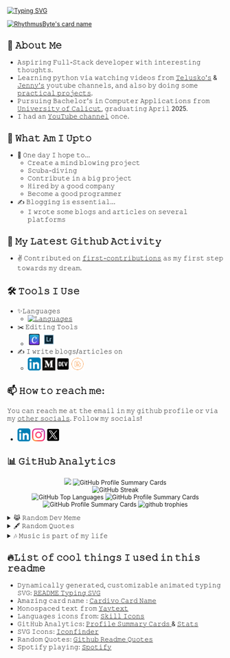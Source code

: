 <!--
Last Updated - 28/01/2024
Author - RhythmusByte 

If your intention is to obtain the source code of my profile readme, please follow and star this repository. You are free to use it but please give credits to the respective owners. 

Some of the elements used in this readme were created by some great developers. I didn't give any credits for them. If you have those links, please inform me.

 -->

[![Typing SVG](https://readme-typing-svg.demolab.com?font=Black+Ops+One&duration=2500&pause=1000&color=00FF0A&center=true&vCenter=true&random=false&width=435&lines=Hi+there!+%F0%9F%91%8B;I'm+Akhil+Mahesh;A+beginner+%26+passionate+programmer;Enthusiastic+about;AI+%26+Emerging+Technologies;BTW%2C+Welcome+to+my+GH+profile)](https://git.io/typing-svg)

[![RhythmusByte's card name](https://cardivo.vercel.app/api?name=Akhil%20Mahesh&description=Aspiring%20Full-Stack%20Developer%20with%20a%20keen%20interest%20in%20Artificial%20Intelligence%20and%20emerging%20technologies.%20Trying%20to%20do%20better%20everyday.&image=https://avatars.githubusercontent.com/u/124284817?v=4&backgroundColor=%23ffffff&iconColor=%23000000&fontColor=%23000000&colorPattern=%23EB00014A&site=https://akhilmahesh.netlify.app&pattern=ticTacToe&opacity=0&instagram=@rhythmusbyte&linkedin=rhythmusbyte&github=RhythmusByte&twitter=@RhythmusByte)](https://akhilmahesh.netlify.app)

## 📖 𝙰𝚋𝚘𝚞𝚝 𝙼𝚎
- 𝙰𝚜𝚙𝚒𝚛𝚒𝚗𝚐 𝙵𝚞𝚕𝚕-𝚂𝚝𝚊𝚌𝚔 𝚍𝚎𝚟𝚎𝚕𝚘𝚙𝚎𝚛 𝚠𝚒𝚝𝚑 𝚒𝚗𝚝𝚎𝚛𝚎𝚜𝚝𝚒𝚗𝚐 𝚝𝚑𝚘𝚞𝚐𝚑𝚝𝚜.
- 𝙻𝚎𝚊𝚛𝚗𝚒𝚗𝚐 𝚙𝚢𝚝𝚑𝚘𝚗 𝚟𝚒𝚊 𝚠𝚊𝚝𝚌𝚑𝚒𝚗𝚐 𝚟𝚒𝚍𝚎𝚘𝚜 𝚏𝚛𝚘𝚖 [𝚃𝚎𝚕𝚞𝚜𝚔𝚘'𝚜](https://youtube.com/@Telusko?si=3qg5bpRowt8TysRu) & [𝙹𝚎𝚗𝚗𝚢'𝚜](https://youtube.com/@JennyslecturesCSIT?si=Oq9uF_boz2LWlSw1) 𝚢𝚘𝚞𝚝𝚞𝚋𝚎 𝚌𝚑𝚊𝚗𝚗𝚎𝚕𝚜, 𝚊𝚗𝚍 𝚊𝚕𝚜𝚘 𝚋𝚢 𝚍𝚘𝚒𝚗𝚐 𝚜𝚘𝚖𝚎 [𝚙𝚛𝚊𝚌𝚝𝚒𝚌𝚊𝚕 𝚙𝚛𝚘𝚓𝚎𝚌𝚝𝚜](https://github.com/practical-tutorials/project-based-learning).
- 𝙿𝚞𝚛𝚜𝚞𝚒𝚗𝚐 𝙱𝚊𝚌𝚑𝚎𝚕𝚘𝚛'𝚜 𝚒𝚗 𝙲𝚘𝚖𝚙𝚞𝚝𝚎𝚛 𝙰𝚙𝚙𝚕𝚒𝚌𝚊𝚝𝚒𝚘𝚗𝚜 𝚏𝚛𝚘𝚖 [𝚄𝚗𝚒𝚟𝚎𝚛𝚜𝚒𝚝𝚢 𝚘𝚏 𝙲𝚊𝚕𝚒𝚌𝚞𝚝](https://uoc.ac.in), 𝚐𝚛𝚊𝚍𝚞𝚊𝚝𝚒𝚗𝚐 𝙰𝚙𝚛𝚒𝚕 2025.
- 𝙸 𝚑𝚊𝚍 𝚊𝚗 [𝚈𝚘𝚞𝚃𝚞𝚋𝚎 𝚌𝚑𝚊𝚗𝚗𝚎𝚕](https://www.youtube.com/@alonephilic) 𝚘𝚗𝚌𝚎.

## 🤔 𝚆𝚑𝚊𝚝 𝙰𝚖 𝙸 𝚄𝚙𝚝𝚘 
- 🤞 𝙾𝚗𝚎 𝚍𝚊𝚢 𝙸 𝚑𝚘𝚙𝚎 𝚝𝚘...
	-  𝙲𝚛𝚎𝚊𝚝𝚎 𝚊 𝚖𝚒𝚗𝚍 𝚋𝚕𝚘𝚠𝚒𝚗𝚐 𝚙𝚛𝚘𝚓𝚎𝚌𝚝
	- 𝚂𝚌𝚞𝚋𝚊-𝚍𝚒𝚟𝚒𝚗𝚐
	- 𝙲𝚘𝚗𝚝𝚛𝚒𝚋𝚞𝚝𝚎 𝚒𝚗 𝚊 𝚋𝚒𝚐 𝚙𝚛𝚘𝚓𝚎𝚌𝚝
	- 𝙷𝚒𝚛𝚎𝚍 𝚋𝚢 𝚊 𝚐𝚘𝚘𝚍 𝚌𝚘𝚖𝚙𝚊𝚗𝚢
	- 𝙱𝚎𝚌𝚘𝚖𝚎 𝚊 𝚐𝚘𝚘𝚍 𝚙𝚛𝚘𝚐𝚛𝚊𝚖𝚖𝚎𝚛
- ✍️ 𝙱𝚕𝚘𝚐𝚐𝚒𝚗𝚐 𝚒𝚜 𝚎𝚜𝚜𝚎𝚗𝚝𝚒𝚊𝚕...
	- 𝙸 𝚠𝚛𝚘𝚝𝚎 𝚜𝚘𝚖𝚎 𝚋𝚕𝚘𝚐𝚜 𝚊𝚗𝚍 𝚊𝚛𝚝𝚒𝚌𝚕𝚎𝚜 𝚘𝚗 𝚜𝚎𝚟𝚎𝚛𝚊𝚕 𝚙𝚕𝚊𝚝𝚏𝚘𝚛𝚖𝚜

## 🚀 𝙼𝚢 𝙻𝚊𝚝𝚎𝚜𝚝 𝙶𝚒𝚝𝚑𝚞𝚋 𝙰𝚌𝚝𝚒𝚟𝚒𝚝𝚢
- ✌️ 𝙲𝚘𝚗𝚝𝚛𝚒𝚋𝚞𝚝𝚎𝚍 𝚘𝚗 [𝚏𝚒𝚛𝚜𝚝-𝚌𝚘𝚗𝚝𝚛𝚒𝚋𝚞𝚝𝚒𝚘𝚗𝚜](https://github.com/firstcontributions/first-contributions) 𝚊𝚜 𝚖𝚢 𝚏𝚒𝚛𝚜𝚝 𝚜𝚝𝚎𝚙 𝚝𝚘𝚠𝚊𝚛𝚍𝚜 𝚖𝚢 𝚍𝚛𝚎𝚊𝚖.
  
## 🛠️ 𝚃𝚘𝚘𝚕𝚜 𝙸 𝚄𝚜𝚎

- ✨𝙻𝚊𝚗𝚐𝚞𝚊𝚐𝚎𝚜
	- [![𝙻𝚊𝚗𝚐𝚞𝚊𝚐𝚎𝚜](https://skillicons.dev/icons?i=python,c,js,html,css)](https://akhilmahesh.netlify.app)
- ✂️ 𝙴𝚍𝚒𝚝𝚒𝚗𝚐 𝚃𝚘𝚘𝚕𝚜
	- <img src="https://raw.githubusercontent.com/RhythmusByte/RhythmusByte/alone-patch/Images/Canva.svg" height="30px" weight="30px"> <img src="https://raw.githubusercontent.com/RhythmusByte/RhythmusByte/alone-patch/Images/Lightroom.svg" height="30px" weight="30px">
- ✍️ 𝙸 𝚠𝚛𝚒𝚝𝚎 𝚋𝚕𝚘𝚐𝚜/𝚊𝚛𝚝𝚒𝚌𝚕𝚎𝚜 𝚘𝚗
	- <img src="https://raw.githubusercontent.com/RhythmusByte/RhythmusByte/alone-patch/Images/LinkedIn.svg" height="30px" weight="30px"> <img src="https://raw.githubusercontent.com/RhythmusByte/RhythmusByte/alone-patch/Images/Medium.svg" height="30px" weight="30px"> <img src="https://raw.githubusercontent.com/RhythmusByte/RhythmusByte/alone-patch/Images/Dev.svg" height="30px" weight="30px"> <img src="https://raw.githubusercontent.com/RhythmusByte/RhythmusByte/alone-patch/Images/Blogger.svg" height="30px" weight="30px">
## 📫 𝙷𝚘𝚠 𝚝𝚘 𝚛𝚎𝚊𝚌𝚑 𝚖𝚎:
𝚈𝚘𝚞 𝚌𝚊𝚗 𝚛𝚎𝚊𝚌𝚑 𝚖𝚎 𝚊𝚝 𝚝𝚑𝚎 𝚎𝚖𝚊𝚒𝚕 𝚒𝚗 𝚖𝚢 𝚐𝚒𝚝𝚑𝚞𝚋 𝚙𝚛𝚘𝚏𝚒𝚕𝚎 𝚘𝚛 𝚟𝚒𝚊 𝚖𝚢 [𝚘𝚝𝚑𝚎𝚛 𝚜𝚘𝚌𝚒𝚊𝚕𝚜](https://rhythmusbytelinks.netlify.app). 𝙵𝚘𝚕𝚕𝚘𝚠 𝚖𝚢 𝚜𝚘𝚌𝚒𝚊𝚕𝚜!

- <a href="https://www.linkedin.com/in/rhythmusbyte"><img src="https://raw.githubusercontent.com/RhythmusByte/RhythmusByte/alone-patch/Images/LinkedIn.svg" height="30px" weight="30px"></a> <a href="https://instagram.com/rhythmusbyte"><img src="https://raw.githubusercontent.com/RhythmusByte/RhythmusByte/alone-patch/Images/Instagram.svg" height="30px" weight="30px"></a> <a href="https://twitter.com/RhythmusByte"><img src="https://raw.githubusercontent.com/RhythmusByte/RhythmusByte/alone-patch/Images/X.svg" height="30px" weight="30px"></a>

## 📊 𝙶𝚒𝚝𝙷𝚞𝚋 𝙰𝚗𝚊𝚕𝚢𝚝𝚒𝚌𝚜

<p align="center">
<img src="https://profile-counter.glitch.me/RhythmusByte/count.svg">
<img src="http://github-profile-summary-cards.vercel.app/api/cards/profile-details?username=RhythmusByte&theme=tokyonight" alt="GitHub Profile Summary Cards">
<br>

<img src="https://streak-stats.demolab.com?user=RhythmusByte&theme=tokyonight&no-frame=false&no-bg=true&margin-w=4&date_format=j%20M%5B%20Y%5D" alt="GitHub Streak" />

<br>

<img src="https://github-readme-stats.vercel.app/api/top-langs/?username=RhythmusByte&theme=tokyonight&no-frame=false&no-bg=true&margin-w=4&include_all_commits=true&count_private=true&layout=compact" alt="GitHub Top Languages">

<img src="http://github-profile-summary-cards.vercel.app/api/cards/stats?username=RhythmusByte &theme=tokyonight&no-frame=false&no-bg=true&margin-w=4" alt="GitHub Profile Summary Cards">

<br>

<img src="http://github-profile-summary-cards.vercel.app/api/cards/productive-time?username=RhythmusByte &theme=dark&no-frame=false&no-bg=true&margin-w=4&utcOffset=8" alt="GitHub Profile Summary Cards">
<img src="https://github-profile-trophy.vercel.app/?username=RhythmusByte&theme=tokyonight&no-frame=false&no-bg=true&margin-w=4" alt="github trophies" />
</p>

<details>
<summary>😹 𝚁𝚊𝚗𝚍𝚘𝚖 𝙳𝚎𝚟 𝙼𝚎𝚖𝚎</summary>
<img src='https://randommeme-five.vercel.app/' style="height: 400px;"/>
</details>
<details>
<summary>🖋️ 𝚁𝚊𝚗𝚍𝚘𝚖 𝚀𝚞𝚘𝚝𝚎𝚜</summary>
<img src="https://quotes-github-readme.vercel.app/api?type=vertical&theme=dark" alt="Random Quotes">
</details>
<details>
	<summary>🎶 𝙼𝚞𝚜𝚒𝚌 𝚒𝚜 𝚙𝚊𝚛𝚝 𝚘𝚏 𝚖𝚢 𝚕𝚒𝚏𝚎</summary>
 <a href="https://spotify-github-profile.vercel.app/api/view?uid=31gvkj7oelt5axfiwpjew4l6gcwi&redirect=true"><img src="https://spotify-github-profile.vercel.app/api/view?uid=31gvkj7oelt5axfiwpjew4l6gcwi&cover_image=true&theme=novatorem&show_offline=false&background_color=121212&interchange=true&bar_color=53b14f&bar_color_cover=false" alt="spotify"></a>
	
</details>

## 🔥𝙻𝚒𝚜𝚝 𝚘𝚏 𝚌𝚘𝚘𝚕 𝚝𝚑𝚒𝚗𝚐𝚜 𝙸 𝚞𝚜𝚎𝚍 𝚒𝚗 𝚝𝚑𝚒𝚜 𝚛𝚎𝚊𝚍𝚖𝚎

- 𝙳𝚢𝚗𝚊𝚖𝚒𝚌𝚊𝚕𝚕𝚢 𝚐𝚎𝚗𝚎𝚛𝚊𝚝𝚎𝚍, 𝚌𝚞𝚜𝚝𝚘𝚖𝚒𝚣𝚊𝚋𝚕𝚎 𝚊𝚗𝚒𝚖𝚊𝚝𝚎𝚍 𝚝𝚢𝚙𝚒𝚗𝚐 𝚂𝚅𝙶: [𝚁𝙴𝙰𝙳𝙼𝙴 𝚃𝚢𝚙𝚒𝚗𝚐 𝚂𝚅𝙶](https://github.com/DenverCoder1/readme-typing-svg?tab=readme-ov-file)
- 𝙰𝚖𝚊𝚣𝚒𝚗𝚐 𝚌𝚊𝚛𝚍 𝚗𝚊𝚖𝚎 : [𝙲𝚊𝚛𝚍𝚒𝚟𝚘 𝙲𝚊𝚛𝚍 𝙽𝚊𝚖𝚎](https://github.com/satyawikananda/cardivo)
- 𝙼𝚘𝚗𝚘𝚜𝚙𝚊𝚌𝚎𝚍 𝚝𝚎𝚡𝚝 𝚏𝚛𝚘𝚖 [𝚈𝚊𝚢𝚝𝚎𝚡𝚝](https://yaytext.com/monospace)
- 𝙻𝚊𝚗𝚐𝚞𝚊𝚐𝚎𝚜 𝚒𝚌𝚘𝚗𝚜 𝚏𝚛𝚘𝚖: [𝚂𝚔𝚒𝚕𝚕 𝙸𝚌𝚘𝚗𝚜](https://github.com/tandpfun/skill-icons)
- 𝙶𝚒𝚝𝙷𝚞𝚋 𝙰𝚗𝚊𝚕𝚢𝚝𝚒𝚌𝚜: [𝙿𝚛𝚘𝚏𝚒𝚕𝚎 𝚂𝚞𝚖𝚖𝚊𝚛𝚢 𝙲𝚊𝚛𝚍𝚜
](https://github-profile-summary-cards.vercel.app/demo.html) & [𝚂𝚝𝚊𝚝𝚜](https://github.com/anuraghazra/github-readme-stats)
- 𝚂𝚅𝙶 𝙸𝚌𝚘𝚗𝚜: [𝙸𝚌𝚘𝚗𝚏𝚒𝚗𝚍𝚎𝚛](https://www.iconfinder.com)
- 𝚁𝚊𝚗𝚍𝚘𝚖 𝚀𝚞𝚘𝚝𝚎𝚜: [𝙶𝚒𝚝𝚑𝚞𝚋 𝚁𝚎𝚊𝚍𝚖𝚎 𝚀𝚞𝚘𝚝𝚎𝚜](https://github.com/PiyushSuthar/github-readme-quotes?tab=readme-ov-file)
- 𝚂𝚙𝚘𝚝𝚒𝚏𝚢 𝚙𝚕𝚊𝚢𝚒𝚗𝚐: [𝚂𝚙𝚘𝚝𝚒𝚏𝚢](https://github.com/kittinan/spotify-github-profile?tab=readme-ov-file)


<!-- last used 28/01/2024


 <div align='center'> 
 <a href="https://akhilmahesh.netlify.app">
 <img src="https://readme-typing-svg.demolab.com?font=Rubik+Doodle+Shadow&size=26&duration=3000&pause=1000&color=00F716&center=true&vCenter=true&random=false&width=435&lines=Welcome+guys;I'm+Akhil+Mahesh;A+beginner+programmer;+Enthusiast+in;Artificial+Intelligence" alt="Typing SVG" /></a>
 </a>
 </div>


 
<div align="center">
    <a href="https://akhilmahesh.netlify.app">
        <img src="https://media.giphy.com/media/f3iwJFOVOwuy7K6FFw/giphy.gif" width="100%" alt="Gif">
    </a>
</div>

---

## ✨ About Me:

![RhythmusByte's card name](https://cardivo.vercel.app/api?name=Akhil%20Mahesh&description=Aspiring%20Full-Stack%20Developer%20with%20a%20passion%20for%20Artificial%20Intelligence.%20Continuous%20learner%20with%20a%20strong%20focus%20on%20improving%20coding%20skills&image=https://avatars.githubusercontent.com/u/124284817?v=4&backgroundColor=%23ffffff&iconColor=%23000000&fontColor=%23000000&colorPattern=%23EB00014A&site=https://akhilmahesh.netlify.app&pattern=ticTacToe&opacity=0&instagram=@rhythmusbyte&linkedin=rhythmusbyte&github=RhythmusByte&twitter=@RhythmusByte)

🎀 I'm Akhil Mahesh, a passionate beginner with a strong interest in **Artificial Intelligence**. I aspire to become a successful **Full Stack Developer** in the future. I believe in continuous learning and strive to improve my coding skills every day. Currently pursuing my Bachelor's in **Computer Applications (BCA)**.

👨‍💻 Contributed on [first-contributions](https://github.com/firstcontributions/first-contributions) as my first step towards my dream.
    
🌠  My mission is to create something unique and innovative, pushing the boundaries of what's been done before. I believe in being happy and finding fulfillment in my work and personal life.
    
📌 I'm seeking for assistance who can help me to achieve my dream. I'm open to collaborate with anyone who wants to learn and share knowledge with me. You can always [contact me](https://rhythmusbytelinks.netlify.app).
    
🌟 I've created some small personal projects, you can <a href="#project">check that out</a>. All of them were fully coded using only an Android Smartphone.

✍️ I've published some articles on
[Blogger](https://rhythmusbyte.blogspot.com) , [Medium](https://medium.com/@rhythmusbyte), [LinkedIn](https://www.linkedin.com/in/rhythmusbyte) and [Dev.to](https://dev.to/rhythmusbyte) about **Journey of my projects and knowledge**.

😝 Fun Fact: Reason behind naming **RhythmusByte** was just my love towards music and passion towards programming. Rhythm-us-Byte you can see that when we split the name like this. Rhythm stands for music and Byte stands for programming.

---

## 👨‍💻 Tech Stack

<div align='center'>
<h4>⌨️ Languages</h4>

[![My Skills](https://skillicons.dev/icons?i=python,c,js,html,css)](https://akhilmahesh.netlify.app)

<img src="https://img.shields.io/badge/Python-%233776AB.svg?style=plastic&amp;logo=python&amp;logoColor=white" alt="Python">

<img src="https://img.shields.io/badge/C-%2300599C.svg?style=plastic&amp;logo=c&amp;logoColor=white" alt="C">

<img src="https://img.shields.io/badge/html5-%23E34F26.svg?style=plastic&amp;logo=html5&amp;logoColor=white" alt="HTML5">
<img src="https://img.shields.io/badge/css3-%231572B6.svg?style=plastic&amp;logo=css3&amp;logoColor=white" alt="CSS">
<img src="https://img.shields.io/badge/javascript-%23323330.svg?style=plastic&amp;logo=javascript&amp;logoColor=%23F7DF1E" alt="JavaScript">

<h4>🖌️ Design Tools</h4>

<a href='https://lightroom.adobe.com'><img src="https://img.shields.io/badge/Adobe%20Lightroom-31A8FF.svg?style=plastic&amp;logo=Adobe%20Lightroom&amp;logoColor=white" alt="Adobe Lightroom"></a>
<a href='https://www.canva.com'><img src="https://img.shields.io/badge/Canva-%2300C4CC.svg?style=plastic&amp;logo=Canva&amp;logoColor=white" alt="Canva"></a>

<h2 id="project">👨‍💻 Projects</h2>

``
These are some personal projects
``
  
<a href="https://github.com/RhythmusByte/Personal-Website">Portfolio Website</a> <br>
<a href="https://github.com/RhythmusByte/Quote-Generator">Quote Generator</a> <br>
<a href="https://github.com/RhythmusByte/LinkTree" target="_blank">Link Tree Website</a>

</div>

<h2 id="contact">☎️ Get in Touch</h2>

<p align="center">
 
<a href="https://www.linkedin.com/in/rhythmusbyte">
  <img src="https://img.shields.io/badge/LinkedIn-0077B5.svg?style=plastic&logo=linkedin&logoColor=white" alt="LinkedIn">
</a>

<a href="https://github.com/RhythmusByte">
  <img src="https://img.shields.io/badge/GitHub-%23181717.svg?style=plastic&logo=github&logoColor=white" alt="GitHub">
</a>

<a href="https://instagram.com/rhythmusbyte">
  <img src="https://img.shields.io/badge/Instagram-%23E4405F.svg?style=plastic&logo=instagram&logoColor=white" alt="Instagram">
</a>

<a href="https://www.youtube.com/@alonephilic">
  <img src="https://img.shields.io/badge/YouTube-%23FF0000.svg?style=plastic&logo=youtube&logoColor=white" alt="YouTube">
</a>

<a href="https://medium.com/@rhythmusbyte">
  <img src="https://img.shields.io/badge/Medium-%2312100E.svg?style=plastic&logo=medium&logoColor=white" alt="Medium">
</a>

<a href="https://rhythmusbyte.blogspot.com">
  <img src="https://img.shields.io/badge/Blogger-%23FF5722.svg?style=plastic&logo=blogger&logoColor=white" alt="Blogger">
</a>

<a href="https://dev.to/rhythmusbyte">
  <img src="https://img.shields.io/badge/Dev.to-%230A0A0A.svg?style=plastic&logo=dev.to&logoColor=white" alt="Dev.to">
</a>

<a href="https://rhythmusbytelinks.netlify.app">
  <img src="https://img.shields.io/badge/Link%20Tree-%2303A87C.svg?style=plastic&logo=linktree&logoColor=white" alt="Link Tree">
</a>

<a href="https://akhilmahesh.netlify.app">
  <img src="https://img.shields.io/badge/Portfolio-%23000000.svg?style=plastic&logo=Proton&logoColor=white" alt="Portfolio">
</a>

<a href="https://discordapp.com/users/AlonePhilic#3228">
  <img src="https://img.shields.io/badge/Discord-%237289DA.svg?style=plastic&logo=discord&logoColor=white" alt="Discord">
</a>

<a href="https://twitter.com/RhythmusByte">
  <img src="https://img.shields.io/badge/RhythmusByte-%23000000.svg?style=plastic&logo=X&logoColor=white" alt="X">
</a>

<a href="mailto:AkhilMahesh@proton.me">
  <img src="https://img.shields.io/badge/Email-%23FF5722.svg?style=plastic&logo=gmail&logoColor=white" alt="Email">
</a>

</p>

<h2>📊 GitHub Stats</h2>

<p align="center">Profile View Count</p>

<p align="center">
<img src="https://profile-counter.glitch.me/RhythmusByte/count.svg" width="50%" alt="Profile visitor counter">

<img src="http://github-profile-summary-cards.vercel.app/api/cards/profile-details?username=RhythmusByte&theme=tokyonight" alt="GitHub Profile Summary Cards">
</p>

<p align="center">
<img src="https://streak-stats.demolab.com?user=RhythmusByte&theme=tokyonight&no-frame=false&no-bg=true&margin-w=4&date_format=j%20M%5B%20Y%5D" alt="GitHub Streak" />

<br>

<img src="https://github-readme-stats.vercel.app/api/top-langs/?username=RhythmusByte&theme=tokyonight&no-frame=false&no-bg=true&margin-w=4&include_all_commits=true&count_private=true&layout=compact" alt="GitHub Top Languages">

<br>

<img src="http://github-profile-summary-cards.vercel.app/api/cards/stats?username=RhythmusByte &theme=tokyonight&no-frame=false&no-bg=true&margin-w=4" alt="GitHub Profile Summary Cards">

<br>

<img src="http://github-profile-summary-cards.vercel.app/api/cards/productive-time?username=RhythmusByte &theme=tokyonight&no-frame=false&no-bg=true&margin-w=4&utcOffset=8" alt="GitHub Profile Summary Cards">

<br>

<img src="https://github-profile-trophy.vercel.app/?username=RhythmusByte&theme=tokyonight&no-frame=false&no-bg=true&margin-w=4" alt="github trophies" />
</p>

---

-->
